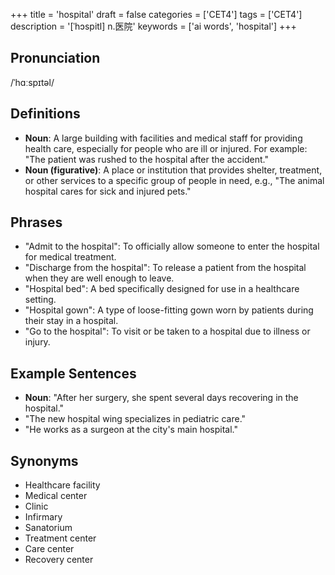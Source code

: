 +++
title = 'hospital'
draft = false
categories = ['CET4']
tags = ['CET4']
description = '[ˈhɔspitl] n.医院'
keywords = ['ai words', 'hospital']
+++

## Pronunciation
/ˈhɑːspɪtəl/

## Definitions
- **Noun**: A large building with facilities and medical staff for providing health care, especially for people who are ill or injured. For example: "The patient was rushed to the hospital after the accident."
- **Noun (figurative)**: A place or institution that provides shelter, treatment, or other services to a specific group of people in need, e.g., "The animal hospital cares for sick and injured pets."

## Phrases
- "Admit to the hospital": To officially allow someone to enter the hospital for medical treatment.
- "Discharge from the hospital": To release a patient from the hospital when they are well enough to leave.
- "Hospital bed": A bed specifically designed for use in a healthcare setting.
- "Hospital gown": A type of loose-fitting gown worn by patients during their stay in a hospital.
- "Go to the hospital": To visit or be taken to a hospital due to illness or injury.

## Example Sentences
- **Noun**: "After her surgery, she spent several days recovering in the hospital."
- "The new hospital wing specializes in pediatric care."
- "He works as a surgeon at the city's main hospital."

## Synonyms
- Healthcare facility
- Medical center
- Clinic
- Infirmary
- Sanatorium
- Treatment center
- Care center
- Recovery center
